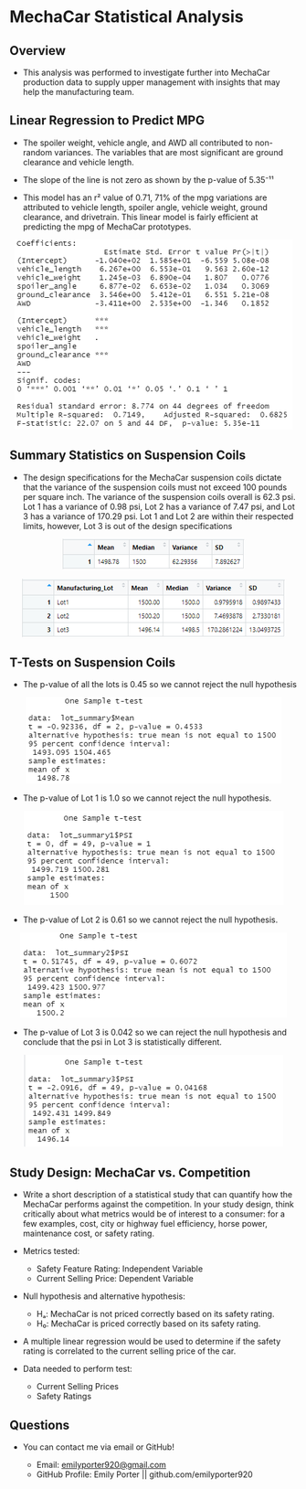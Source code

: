 # MechaCar Statistical Analysis

## Overview
* This analysis was performed to investigate further into MechaCar production data to supply upper management with insights that may help the manufacturing team.

## Linear Regression to Predict MPG
* The spoiler weight, vehicle angle, and AWD all contributed to non-random variances. The variables that are most significant are ground clearance and vehicle length.

* The slope of the line is not zero as shown by the p-value of 5.35⁻¹¹

* This model has an r² value of 0.71, 71% of the mpg variations are attributed to vehicle length, spoiler angle, vehicle weight, ground clearance, and drivetrain. This linear model is fairly efficient at predicting the mpg of MechaCar prototypes.

<p align="center">
    <img src="images/deliverable1_output.png">
</p>

## Summary Statistics on Suspension Coils
* The design specifications for the MechaCar suspension coils dictate that the variance of the suspension coils must not exceed 100 pounds per square inch. The variance of the suspension coils overall is 62.3 psi. Lot 1 has a variance of 0.98 psi, Lot 2 has a variance of 7.47 psi, and Lot 3 has a variance of 170.29 psi. Lot 1 and Lot 2 are within their respected limits, however, Lot 3 is out of the design specifications

<p align="center">
    <img src="images/totalsummary.png">
</p>

<p align="center">
    <img src="images/lotsummary.png">
</p>

## T-Tests on Suspension Coils
* The p-value of all the lots is 0.45 so we cannot reject the null hypothesis

<p align="center">
    <img src="images/alllotttest.png">
</p>

* The p-value of Lot 1 is 1.0 so we cannot reject the null hypothesis.

<p align="center">
    <img src="images/deliverable2_lotsummary1.png">
</p>

* The p-value of Lot 2 is 0.61 so we cannot reject the null hypothesis.

<p align="center">
    <img src="images/deliverable2_lotsummary2.png">
</p>

* The p-value of Lot 3 is 0.042 so we can reject the null hypothesis and conclude that the psi in Lot 3 is statistically different.

<p align="center">
    <img src="images/deliverable2_lotsummary3.png">
</p>


## Study Design: MechaCar vs. Competition
* Write a short description of a statistical study that can quantify how the MechaCar performs against the competition. In your study design, think critically about what metrics would be of interest to a consumer: for a few examples, cost, city or highway fuel efficiency, horse power, maintenance cost, or safety rating.

* Metrics tested:
    - Safety Feature Rating: Independent Variable
    - Current Selling Price: Dependent Variable

* Null hypothesis and alternative hypothesis:
    - Hₐ: MechaCar is not priced correctly based on its safety rating.
    - H₀: MechaCar is priced correctly based on its safety rating.

* A multiple linear regression would be used to determine if the safety rating is correlated to the current selling price of the car. 

* Data needed to perform test:
    - Current Selling Prices
    - Safety Ratings

## Questions

* You can contact me via email or GitHub!

    * Email: emilyporter920@gmail.com
    * GitHub Profile: Emily Porter || github.com/emilyporter920 